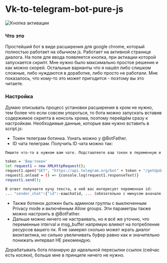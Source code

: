 # Vk-to-telegram-bot-pure-js

![Кнопка активации](https://i.imgur.com/0pJgpb2.png)
### Что это
Простейший бот в виде расширения для google chrome, который полностью работает на обычном js. Работает на активной странице диалога. На поле для ввода появляется кнопка, при актиации которой запускается скрипт. Мне нужно было максимально простое решение и как можно скорей. Остальные варианты что я нашёл либо слишком сложные, либо нуждаются в доработке, либо просто не работали. Мне показалось, что кому-то это может пригодится - поэтому вы это читаете.

### Настройка
Думаю описывать процесс установки расширения в хром не нужно, тем более что если совсем упороться, то бота можно запускать вставив содержимое скрипта в консоль хрома, поэтому перейдём сразу к настройкам. Необходимые данные, которые вам нужно вставить в script.js:
- Токен телеграм ботинка. Узнать можно у @BotFather.
- ID чата телеграм. Получить ID чата можно так:
```sh
Пишите что-то в нужном вам чате. Подставляете ваш токен в переменную и выполняете весь код в консоли разработчика хрома:

token = 'Ваш:токен'
let request1 = new XMLHttpRequest();
request1.open("GET", "https://api.telegram.org/bot" + token + "/getUpdates?", true);
request1.onload = () => {console.log(request1.responseText)}
request1.send();

В ответ получаете кучу текста, в ней вас интересует переменная id:
... "sender_chat":{"id":-вашchatid, ... (обязательно с минусом вначале)
```
- Также ботинок должен быть админом группы с выключенным Privacy mode и включённым Allow groups. Эти параметры также можно настроить в @BotFather.
- Дальше можно ничего не настраивать, но я всё же уточню, что переменные interval и msg_buffer напрямую влияют на потребление ресурсов вашего пк. Я не замерял сколько может жрать диалог вконтактика, но сильно увеличивать буфер равно как и значительно понижать интервал НЕ рекомендую.

Дорабатывать бота планирую до идеальной пересылки ссылок (сейчас есть косяки), больше мне в принципе ничего не нужно.
